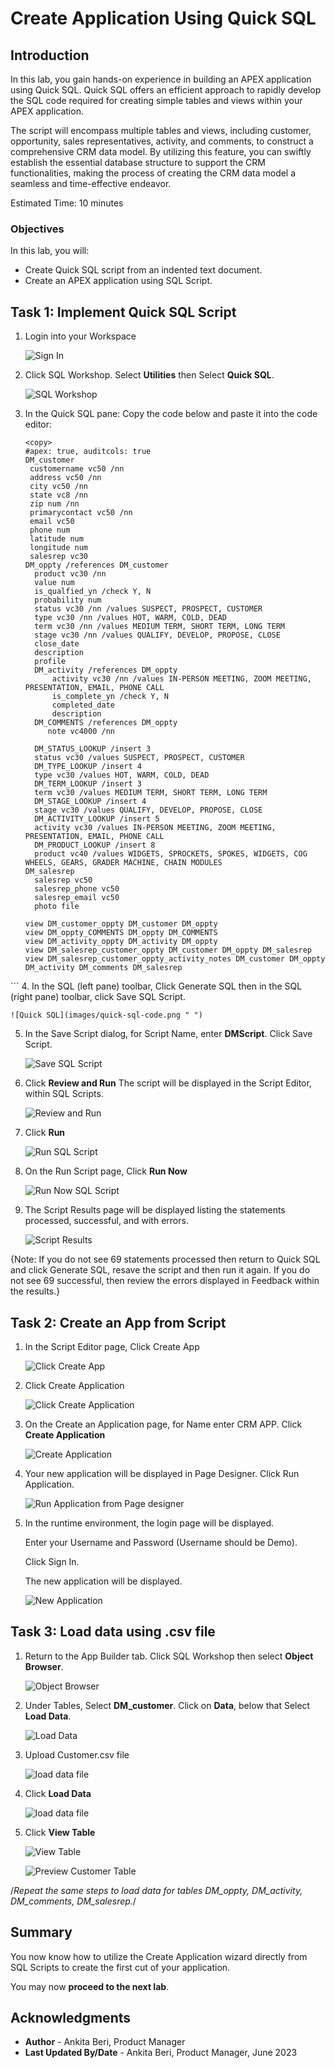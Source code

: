 # Create Application Using Quick SQL

## Introduction

In this lab, you gain hands-on experience in building an APEX application using Quick SQL. Quick SQL offers an efficient approach to rapidly develop the SQL code required for creating simple tables and views within your APEX application.

The script will encompass multiple tables and views, including customer, opportunity, sales representatives, activity, and comments, to construct a comprehensive CRM data model. 
By utilizing this feature, you can swiftly establish the essential database structure to support the CRM functionalities, making the process of creating the CRM data model a seamless and time-effective endeavor.

Estimated Time: 10 minutes

### Objectives

In this lab, you will:
- Create Quick SQL script from an indented text document.
- Create an APEX application using SQL Script.

## Task 1: Implement Quick SQL Script

1. Login into your Workspace

     ![Sign In](images/login.png " ")

2. Click SQL Workshop. Select **Utilities** then Select **Quick SQL**.

    ![SQL Workshop](images/sql-workshop.png " ")

3. In the Quick SQL pane:
   Copy the code below and paste it into the code editor:

   ```
   <copy>
   #apex: true, auditcols: true
   DM_customer
    customername vc50 /nn
    address vc50 /nn
    city vc50 /nn
    state vc8 /nn
    zip num /nn
    primarycontact vc50 /nn
    email vc50
    phone num
    latitude num
    longitude num
    salesrep vc30
   DM_oppty /references DM_customer
     product vc30 /nn
     value num
     is_qualfied_yn /check Y, N
     probability num
     status vc30 /nn /values SUSPECT, PROSPECT, CUSTOMER
     type vc30 /nn /values HOT, WARM, COLD, DEAD
     term vc30 /nn /values MEDIUM TERM, SHORT TERM, LONG TERM
     stage vc30 /nn /values QUALIFY, DEVELOP, PROPOSE, CLOSE
     close_date
     description
     profile
     DM_activity /references DM_oppty
         activity vc30 /nn /values IN-PERSON MEETING, ZOOM MEETING, PRESENTATION, EMAIL, PHONE CALL
         is_complete_yn /check Y, N
         completed_date
         description
     DM_COMMENTS /references DM_oppty
        note vc4000 /nn

     DM_STATUS_LOOKUP /insert 3
     status vc30 /values SUSPECT, PROSPECT, CUSTOMER
     DM_TYPE_LOOKUP /insert 4
     type vc30 /values HOT, WARM, COLD, DEAD
     DM_TERM_LOOKUP /insert 3
     term vc30 /values MEDIUM TERM, SHORT TERM, LONG TERM
     DM_STAGE_LOOKUP /insert 4
     stage vc30 /values QUALIFY, DEVELOP, PROPOSE, CLOSE
     DM_ACTIVITY_LOOKUP /insert 5
     activity vc30 /values IN-PERSON MEETING, ZOOM MEETING, PRESENTATION, EMAIL, PHONE CALL
     DM_PRODUCT_LOOKUP /insert 8
     product vc40 /values WIDGETS, SPROCKETS, SPOKES, WIDGETS, COG WHEELS, GEARS, GRADER MACHINE, CHAIN MODULES
   DM_salesrep
     salesrep vc50
     salesrep_phone vc50
     salesrep_email vc50
     photo file

   view DM_customer_oppty DM_customer DM_oppty
   view DM_oppty_COMMENTS DM_oppty DM_COMMENTS
   view DM_activity_oppty DM_activity DM_oppty
   view DM_salesrep_customer_oppty DM_customer DM_oppty DM_salesrep
   view DM_salesrep_customer_oppty_activity_notes DM_customer DM_oppty DM_activity DM_comments DM_salesrep
  </copy>
  ```
4. In the SQL (left pane) toolbar, Click Generate SQL then in the SQL (right pane) toolbar, click Save SQL Script.

    ![Quick SQL](images/quick-sql-code.png " ")

5. In the Save Script dialog, for Script Name, enter **DMScript**. Click Save Script.

    ![Save SQL Script](images/save-script.png " ")

6. Click **Review and Run**
   The script will be displayed in the Script Editor, within SQL Scripts.

    ![Review and Run](images/review-and-run.png " ")

7. Click **Run**    

    ![Run SQL Script](images/quick-sql-run.png " ")

8. On the Run Script page, Click **Run Now**

    ![Run Now SQL Script](images/quick-sql-run-now.png " ")

9. The Script Results page will be displayed listing the statements processed, successful, and with errors.

    ![Script Results](images/quick-sql-successful.png " ")

  {Note: If you do not see 69 statements processed then return to Quick SQL and click Generate SQL, resave the script and then run it again. If you do not see 69 successful, then review the errors displayed in Feedback within the results.}

## Task 2: Create an App from Script

1. In the Script Editor page, Click Create App

     ![Click Create App](images/quick-sql-create-app.png " ")

2. Click Create Application

     ![Click Create Application](images/create-application.png " ")  

3. On the Create an Application page, for Name enter CRM APP.
   Click **Create Application**

     ![Create Application](images/create-an-application.png " ")

4. Your new application will be displayed in Page Designer.
   Click Run Application.  

    ![Run Application from Page designer](images/run-app.png " ")  

5. In the runtime environment, the login page will be displayed.

   Enter your Username and Password (Username should be Demo).

   Click Sign In.

   The new application will be displayed.  

    ![New Application](images/run-application.png " ")  

## Task 3: Load data using .csv file

1. Return to the App Builder tab. Click SQL Workshop then select **Object Browser**.

    ![Object Browser](images/object-browser.png " ")

2. Under Tables, Select **DM_customer**. Click on **Data**, below that Select **Load Data**.

    ![Load Data](images/cust-load-data.png " ")

3. Upload Customer.csv file

    ![load data file](images/load-data-file.png " ")

4. Click **Load Data**

    ![load data file](images/click-load-data.png " ")

5. Click **View Table**

    ![View Table](images/customer-view-table.png " ")

    ![Preview Customer Table](images/preview-cust-table.png " ")

 /*Repeat the same steps to load data for tables DM_oppty, DM_activity, DM_comments, DM_salesrep.*/



## **Summary**

You now know how to utilize the Create Application wizard directly from SQL Scripts to create the first cut of your application.

You may now **proceed to the next lab**.   

## Acknowledgments
   - **Author** - Ankita Beri, Product Manager
   - **Last Updated By/Date** - Ankita Beri, Product Manager, June 2023
